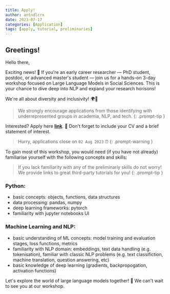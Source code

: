 ```yaml
---
title: Apply!
author: antndlcrx
date: 2023-07-17
categories: [Application]
tags: [apply, tutorial, preliminaries]
---
```



## Greetings!

Hello there,

Exciting news! 👀 If you're an early career researcher — PhD student, postdoc, or advanced master's student — join us for a hands-on 3-day workshop focused on Large Language Models in Social Sciences. This is your chance to dive deep into NLP and expand your research horisons!

We're all about diversity and inclusivity! 🌍🤝 

> We strongly encourage applications from those identifying with underrepresented groups in academia, NLP, and tech.
{: .prompt-tip }


Interested? Apply here [**link**](https://docs.google.com/forms/d/e/1FAIpQLSfNVBvVsAbREPF_D8PBRZQoeSwIEgTX9sLaOMAD3GPH_OBm0Q/viewform). 💼 Don't forget to include your CV and a brief statement of interest.  
> Hurry, applications close on `02 Aug 2023` ⏰
{: .prompt-warning }


To gain most of this workshop, you would need (if you have not already) familiarise yourself with the following concepts and skills: 

> If you lack familiarity with any of the preliminariy skills do not worry! We provide links to great third-party tutorials for you!
{: .prompt-tip }

### Python:
- basic concepts: objects, functions, data structures
- data processing: pandas, numpy
- deep learning frameworks: pytorch
- familiarity with jupyter notebooks UI

### Machine Learning and NLP:
- basic understanding of ML concepts: model training and evaluation stages, loss functions, metrics
- familiarity with NLP domain: embeddings, text data handling (e.g. tokenisation), familiar with classic NLP problems (e.g. text classifiction, machine translation, question answering, etc)
- basic knowledge of deep learning (gradients, backpropogation, activation functions)



Let's explore the world of large language models together! 🎉 We can't wait to see you at our workshop.
